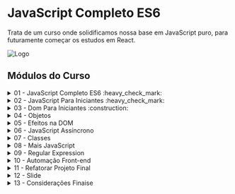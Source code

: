 # JavaScript Completo ES6

Trata de um curso onde solidificamos nossa base em JavaScript puro, para futuramente começar os estudos em React.


![Logo](https://guiadeti.com.br/wp-content/uploads/2022/04/guia-cursos-origamid.png)


## Módulos do Curso

<details><summary> 01 - JavaScript Completo ES6 :heavy_check_mark: </summary>

- JavaScript Completo ES6
- A linguagem
- VSCode, Node e Git

</details>

<details><summary> 02 - JavaScript Para Iniciantes :heavy_check_mark: </summary>

- Variáveis
- Tipos de Dados
- Número e Operadores 1
- Número e Operadores 2
- Boolean e Condicionais 1
- Boolean e Condicionais 2
- Funções 1
- Funções 2
- Funções 3
- Objetos 1
- Objetos 2
- Tudo é Objeto
- Arrays e Loops 1
- Arrays e Loops 2
- Atribuição e Ternário
- Escopo

</details>

<details><summary> 03 - Dom Para Iniciantes :construction: </summary>

- O que é Dom 1
- O que é Dom 2
- HTML e CSS do Projeto 1
- HTML e CSS do Projeto 2
- HTML e CSS do Projeto 3
- Seleção de Elementos 1
- Seleção de Elementos 2
- forEach e Arrow Function
- Classes e Atributos
- Dimensões e Distâncias 1
- Dimensões e Distâncias 2
- Eventos 1
- Eventos 2
- Traversing e Manipulação 1
- Traversing e Manipulação 2
- Navegação por Tabs
- Accordion List
- Scroll Suave Link Interno
- Animação ao Scroll

</details>

<details><summary> 04 - Objetos </summary>

- Constructor Function 1
- Constructor Function 2
- Prototype 1
- Prototype 2
- Prototype 3
- Native, Host e User 1
- Native, Host e User 2
- String 1
- String 2
- String 3
- Number e Math 1
- Number e Math 2
- Array 1
- Array 2
- Array 3
- Array e Iteração 1
- Array e Iteração 2
- Array e Iteração 3
- Array e Iteração 4
- Function 1
- Function 2
- Function 3
- Object 1
- Object 2
- Object 3
- Object 4

</details>

<details><summary> 05 - Efeitos na DOM </summary>

- Dataset 1
- Dataset 2
- Modules 1
- Modules 2
- Modal 1
- Modal 2
- Tooltip
- Dropdown menu
- Event Bubble
- Clickoutside
- setTimeout e setInterval 1
- setTimeout e setInterval 2
- Menu Mobile 1
- Menu Mobile 2
- Anima números
- Date Object
- Forms 1
- Forms 2
- Button Creator HTML e CSS
- Button Creator JavaScript
- LocalStorage

</details>

<details><summary> 06 - JavaScript Assíncrono </summary>

- JavaScript Assíncrono
- Promises
- Fetch 1
- Fetch 2
- Fetch 3
- JSON
- API e HTTP
- Async Await
- History API
- Animais Fetch
- Bitcoin Fetch

</details>

<details><summary> 07 - Classes </summary>

- Classes
- Get e Set
- Extends
- Countdown

</details>

<details><summary> 08 - Mais JavaScript </summary>

- Function Expression
- Factory Function 1
- Factory Function 2
- Closures e Debugging 
- Destructuring 1
- Destructuring 2
- Rest e Spread
- Loops e Iterable

</details>

<details><summary> 09 - Regular Expression </summary>

- Regexp Seleção 1
- Regexp Seleção 2
- Regexp Seleção 3
- Regexp Substituição
- Regexp Padrões 1
- Regexp Padrões 2
- Regexp Métodos 1
- Regexp Métodos 2
- Limpar CPF
- Validar CPF 1
- Validar CPF 2
- Validar CPF 3

</details>

<details><summary> 10 - Automação Front-end </summary>

- Linha de Comando
- NPM
- ESLint 1
- ESLint 2
- Webpack
- Babel
- Git 1
- Git 2
- Git 3

</details>

<details><summary> 11 - Refatorar Projeto Final </summary>

- Repositório Git
- Refatorar Scroll Suave
- Refatorar Accordion
- Refatorar Tabnav
- Refatorar Modal
- Refatorar Tooltip
- Refatorar Anima Números
- Refatorar Fetch Animais
- Refatorar Fetch Bitcoin
- Refazer Animação Scroll
- Dobounce
- Refatorar Dropwdown Menu
- Refatorar Menu Mobile
- Refatorar Funcionamento

</details>

<details><summary> 12 - Slide </summary>

- Slide Inicio
- Slide Eventos
- Slide Atualizar Distâncias
- Slide Touch Events
- Slide Config
- Slide Next e Prev
- Slide Resize 
- Slide Nav
- Slide Paginação
- Slide Custom Controls
- Slide Animais Fantásticos
- Melhorias no Projeto Final

</details>


<details><summary> 13 - Considerações Finaise </summary>

- JavaScript Completo ES6 + Conclusão

</details>


